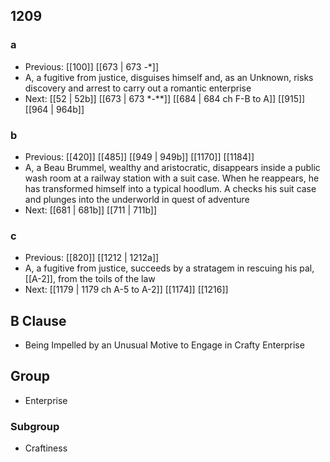 ## 1209
### a
- Previous: [[100]] [[673 | 673 -*]] 
- A, a fugitive from justice, disguises himself and, as an Unknown, risks discovery and arrest to carry out a romantic enterprise
- Next: [[52 | 52b]] [[673 | 673 *-**]] [[684 | 684 ch F-B to A]] [[915]] [[964 | 964b]] 

### b
- Previous: [[420]] [[485]] [[949 | 949b]] [[1170]] [[1184]] 
- A, a Beau Brummel, wealthy and aristocratic, disappears inside a public wash room at a railway station with a suit case. When he reappears, he has transformed himself into a typical hoodlum. A checks his suit case and plunges into the underworld in quest of adventure
- Next: [[681 | 681b]] [[711 | 711b]] 

### c
- Previous: [[820]] [[1212 | 1212a]] 
- A, a fugitive from justice, succeeds by a stratagem in rescuing his pal, [[A-2]], from the toils of the law
- Next: [[1179 | 1179 ch A-5 to A-2]] [[1174]] [[1216]] 

## B Clause
- Being Impelled by an Unusual Motive to Engage in Crafty Enterprise

## Group
- Enterprise

### Subgroup
- Craftiness

